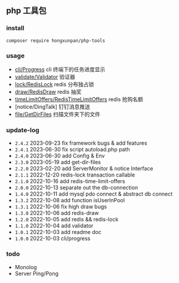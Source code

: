 ## php 工具包

### install 

`composer require hongxunpan/php-tools`

### usage

- [cli/Progress](readme/cli-progress.md) cli 终端下的任务进度显示
- [validate/Validator](readme/validate-validator.md) 验证器
- [lock/RedisLock](readme/redis-lock.md) redis 分布独占锁
- [draw/RedisDraw](readme/redis-draw.md) redis 抽奖
- [timeLimitOffers/RedisTimeLimitOffers](readme/redis-time-limit-offers.md) redis 抢购名额
- [notice/DingTalk] 钉钉消息推送
- [file/GetDirFiles](readme/get-dir-files.md) 扫描文件夹下的文件

### update-log

 - `2.4.2` 2023-09-23 fix framework bugs & add features
 - `2.4.1` 2023-06-30 fix script autoload.php path
 - `2.4.0` 2023-06-30 add Config & Env
 - `2.3.0` 2023-05-19 add get-dir-files
 - `2.2.0` 2023-02-20 add ServerMonitor & notice Interface
 - `2.1.1` 2022-12-20 redis-lock transaction callable  
 - `2.1.0` 2022-10-16 add redis-time-limit-offers  
 - `2.0.0` 2022-10-13 separate out the db-connection  
 - `1.4.0` 2022-10-11 add mysql pdo connect & abstract db connect
 - `1.3.2` 2022-10-08 add function isUserInPool
 - `1.3.1` 2022-10-06 fix high draw bugs
 - `1.3.0` 2022-10-06 add redis-draw
 - `1.2.0` 2022-10-05 add redis && redis-lock
 - `1.1.0` 2022-10-04 add validator
 - `1.0.1` 2022-10-03 add readme doc
 - `1.0.0` 2022-10-03 cli/progress

### todo

- Monolog
- Server Ping/Pong